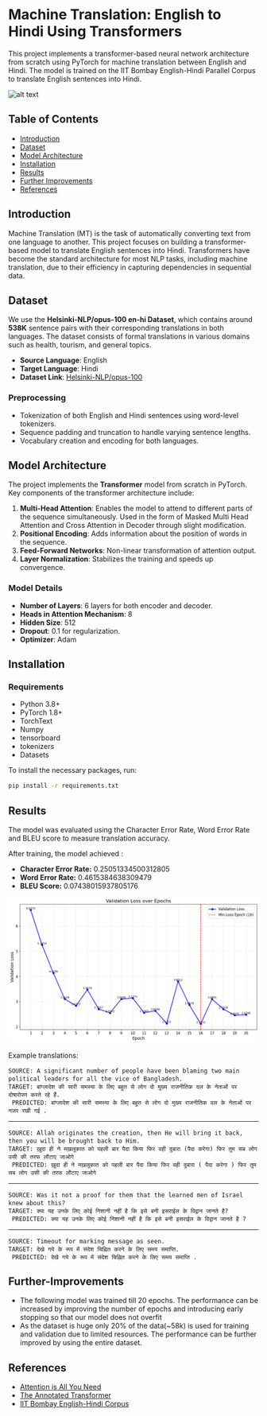 # Machine Translation: English to Hindi Using Transformers

This project implements a transformer-based neural network architecture from scratch using PyTorch for machine translation between English and Hindi. The model is trained on the IIT Bombay English-Hindi Parallel Corpus to translate English sentences into Hindi.

![alt text](https://machinelearningmastery.com/wp-content/uploads/2021/08/attention_research_1.png)

## Table of Contents

- [Introduction](#introduction)
- [Dataset](#dataset)
- [Model Architecture](#model-architecture)
- [Installation](#installation)
- [Results](#results)
- [Further Improvements](#Further-Improvements)
- [References](#references)

## Introduction

Machine Translation (MT) is the task of automatically converting text from one language to another. This project focuses on building a transformer-based model to translate English sentences into Hindi. Transformers have become the standard architecture for most NLP tasks, including machine translation, due to their efficiency in capturing dependencies in sequential data.

## Dataset

We use the **Helsinki-NLP/opus-100 en-hi Dataset**, which contains around **538K** sentence pairs with their corresponding translations in both languages. The dataset consists of formal translations in various domains such as health, tourism, and general topics.

- **Source Language**: English
- **Target Language**: Hindi
- **Dataset Link**: [Helsinki-NLP/opus-100](https://huggingface.co/datasets/Helsinki-NLP/opus-100/viewer/en-hi)

### Preprocessing

- Tokenization of both English and Hindi sentences using word-level tokenizers.
- Sequence padding and truncation to handle varying sentence lengths.
- Vocabulary creation and encoding for both languages.

## Model Architecture

The project implements the **Transformer** model from scratch in PyTorch. Key components of the transformer architecture include:

1. **Multi-Head Attention**: Enables the model to attend to different parts of the sequence simultaneously. Used in the form of Masked Multi Head Attention and Cross Attention in Decoder through slight modification.
2. **Positional Encoding**: Adds information about the position of words in the sequence.
3. **Feed-Forward Networks**: Non-linear transformation of attention output.
4. **Layer Normalization**: Stabilizes the training and speeds up convergence.

### Model Details

- **Number of Layers**: 6 layers for both encoder and decoder.
- **Heads in Attention Mechanism**: 8
- **Hidden Size**: 512
- **Dropout**: 0.1 for regularization.
- **Optimizer**: Adam 

## Installation

### Requirements

- Python 3.8+
- PyTorch 1.8+
- TorchText
- Numpy
- tensorboard
- tokenizers
- Datasets

To install the necessary packages, run:

```bash
pip install -r requirements.txt
```

## Results

The model was evaluated using the Character Error Rate, Word Error Rate and BLEU score to measure translation accuracy. 

After training, the model achieved : 
- **Character Error Rate:** 0.25051334500312805
- **Word Error Rate:** 0.4615384638309479
- **BLEU Score:** 0.07438015937805176

![alt text](image.png)

Example translations:

    SOURCE: A significant number of people have been blaming two main political leaders for all the vice of Bangladesh.
    TARGET: बांग्लादेश की सारी समस्या के लिए बहुत से लोग दो मुख्य राजनीतिक दल के नेताओं पर दोषारोपण करते रहे हैं.
     PREDICTED: बांग्लादेश की सारी समस्या के लिए बहुत से लोग दो मुख्य राजनीतिक दल के नेताओं पर नज़र रखी गई .
--------------------------------------------------------------------------------
    SOURCE: Allah originates the creation, then He will bring it back, then you will be brought back to Him.
    TARGET: ख़ुदा ही ने मख़लूकात को पहली बार पैदा किया फिर वही दुबारा (पैदा करेगा) फिर तुम सब लोग उसी की तरफ लौटाए जाओगे
     PREDICTED: ख़ुदा ही ने मख़लूकात को पहली बार पैदा किया फिर वही दुबारा ( पैदा करेगा ) फिर तुम सब लोग उसी की तरफ लौटाए जाओगे
--------------------------------------------------------------------------------
    SOURCE: Was it not a proof for them that the learned men of Israel knew about this?
    TARGET: क्या यह उनके लिए कोई निशानी नहीं है कि इसे बनी इसराईल के विद्वान जानते है?
     PREDICTED: क्या यह उनके लिए कोई निशानी नहीं है कि इसे बनी इसराईल के विद्वान जानते है ?
--------------------------------------------------------------------------------
    SOURCE: Timeout for marking message as seen.
    TARGET: देखे गये के रूप में संदेश चिह्नित करने के लिए समय समाप्ति.
     PREDICTED: देखे गये के रूप में संदेश चिह्नित करने के लिए समय समाप्ति .


## Further-Improvements

- The following model was trained till 20 epochs. The performance can be increased by improving the number of epochs and introducing early stopping so that our model does not overfit
- As the dataset is huge only 20% of the data(~58k) is used for training and validation due to limited resources. The performance can be further improved by using the entire dataset.

## References

- [Attention is All You Need](https://arxiv.org/abs/1706.03762)
- [The Annotated Transformer](https://nlp.seas.harvard.edu/2018/04/03/attention.html)
- [IIT Bombay English-Hindi Corpus](https://www.cfilt.iitb.ac.in/iitb_parallel/)
